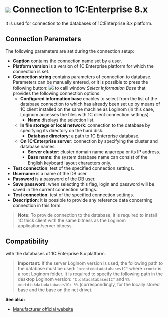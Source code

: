# ![ ](../../../images/icons/data-sources/crm-1cv8_default.svg) Connection to 1C:Enterprise 8.x

It is used for connection to the databases of 1C:Enterprise 8.x platform.

## Connection Parameters

The following parameters are set during the connection setup:

* **Caption** contains the connection name set by a user.
* **Platform version** is a version of 1C:Enterprise platform for which the connection is set.
* **Connection string** contains parameters of connection to database. Parameters can be manually entered, or it is possible to press the following button: ![ ](../../../images/extjs-theme/form/open-trigger/open-trigger_default.svg) to calll window *Select Information Base* that provides the following connection options:
   * **Configured information base** enables to select from the list of the database connection to which has already been set up by means of 1С client installed on the same machine as Loginom (in this case, Loginom accesses the files with 1С client connection settings).
      * **Name** displays the selection list.
   * **In file storage or local network**: connection to the database by specifying its directory on the hard disk.
      * **Database directory**: a path to 1C:Enterprise database.
   * **On 1C:Enterprise server**: connection by specifying the cluster and database names:
      * **Server cluster**: cluster domain name кластера or its IP address.
      * **Base name**: the system database name can consist of the English keyboard layout characters only.
* **Test connection**: test of the specified connection settings.
* **Username** is a name of the DB user.
* **Password** is a password of the DB user.
* **Save password**: when selecting this flag, login and password will be saved in the current connection settings.
* **Test connection**: test of the specified connection settings.
* **Description**: it is possible to provide any reference data concerning connection in this form.

> **Note:** To provide connection to the database, it is required to install 1C thick client with the same bitness as the Loginom application/server bitness.

## Compatibility

with the databases of 1C:Enterprise 8.x platform.

> **Important:** If the server Loginom version is used, the following path to the database must be used: `"<root>datadatabases1C"` where `<root>` is a root Loginom folder. It is required to specify the following path in the desktop Loginom version: `"C:datadatabases1C"` and `%% «netdiskdatadatabases1C» %%` (correspondingly, for the locally stored base and the base on the net drive).

**See also:**

* [Manufacturer official website](http://v8.1c.ru/)
